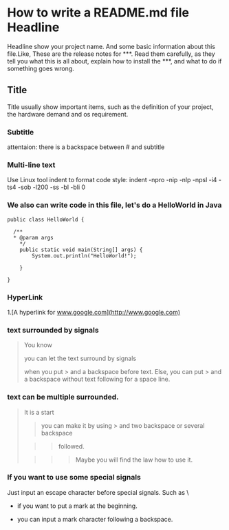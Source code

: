 How to write a README.md file 
Headline
===================================
  Headline show your project name.
  And some basic information about this file.Like,
  These are the release notes for \*\*\*. Read them carefully,
  as they tell you what this is all about, explain how to install the
  \*\*\*, and what to do if something goes wrong.


Title
-----------------------------------
  Title usually show important items, such as the definition of 
  your project, the hardware demand and os requirement.
  
### Subtitle
  attentaion: there is a backspace between \# and subtitle

### Multi-line text
Use Linux tool indent to format code style:
indent -npro -nip -nlp -npsl -i4 -ts4 -sob -l200 -ss -bl -bli 0
		
### We also can write code in this file, let's do a HelloWorld in Java
    public class HelloWorld {

      /**
      * @param args
	    */
	    public static void main(String[] args) {
		    System.out.println("HelloWorld!");

	    }

    }
### HyperLink
1.[A hyperlink for www.google.com](http://www.google.com)<br />


### text surrounded by signals
> You know
>
> you can let the text surround by signals
>
> when you put > and a backspace before text.
> Else, you can put > and a backspace without text following for 
> a space line.

### text can be multiple surrounded.
> It is a start
>
> > you can make it by using > and two backspace or several backspace
> 
>  > > followed.
>
> > > > Maybe you will find the law how to use it.

### If you want to use some special signals
Just input an escape character before special signals.
Such as \\


* if you want to put a mark at the beginning.
- you can input a mark character following a backspace.
    
